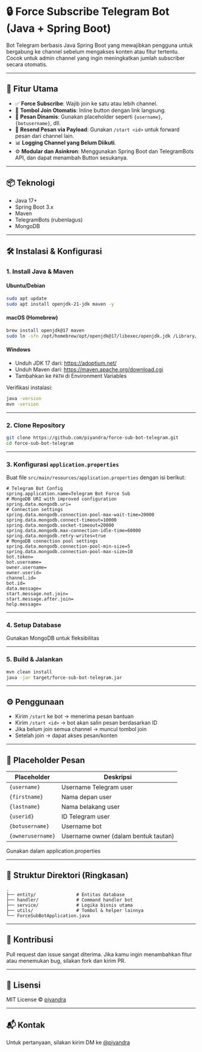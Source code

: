 # 🔒 Force Subscribe Telegram Bot (Java + Spring Boot)

Bot Telegram berbasis Java Spring Boot yang mewajibkan pengguna untuk bergabung ke channel sebelum mengakses konten atau
fitur tertentu. Cocok untuk admin channel yang ingin meningkatkan jumlah subscriber secara otomatis.

---

## 🚀 Fitur Utama

- ✅ **Force Subscribe**: Wajib join ke satu atau lebih channel.
- 🔘 **Tombol Join Otomatis**: Inline button dengan link langsung.
- 💬 **Pesan Dinamis**: Gunakan placeholder seperti `{username}`, `{botusername}`, dll.
- 📩 **Resend Pesan via Payload**: Gunakan `/start <id>` untuk forward pesan dari channel lain.
- 📊 **Logging Channel yang Belum Diikuti**.
- ⚙️ **Modular dan Asinkron**: Menggunakan Spring Boot dan TelegramBots API, dan dapat menambah Button sesukanya.

---

## 📦 Teknologi

- Java 17+
- Spring Boot 3.x
- Maven
- TelegramBots (rubenlagus)
- MongoDB

---

## 🛠️ Instalasi & Konfigurasi

### 1. Install Java & Maven

#### Ubuntu/Debian

```bash
sudo apt update
sudo apt install openjdk-21-jdk maven -y
```

#### macOS (Homebrew)

```bash
brew install openjdk@17 maven
sudo ln -sfn /opt/homebrew/opt/openjdk@17/libexec/openjdk.jdk /Library/Java/JavaVirtualMachines/openjdk-17.jdk
```

#### Windows

- Unduh JDK 17 dari: https://adoptium.net/
- Unduh Maven dari: https://maven.apache.org/download.cgi
- Tambahkan ke `PATH` di Environment Variables

Verifikasi instalasi:

```bash
java -version
mvn -version
```

---

### 2. Clone Repository

```bash
git clone https://github.com/piyandra/force-sub-bot-telegram.git
cd force-sub-bot-telegram
```

---

### 3. Konfigurasi `application.properties`

Buat file `src/main/resources/application.properties` dengan isi berikut:

```properties
# Telegram Bot Config
spring.application.name=Telegram Bot Force Sub
# MongoDB URI with improved configuration
spring.data.mongodb.uri=
# Connection settings
spring.data.mongodb.connection-pool-max-wait-time=20000
spring.data.mongodb.connect-timeout=10000
spring.data.mongodb.socket-timeout=20000
spring.data.mongodb.max-connection-idle-time=60000
spring.data.mongodb.retry-writes=true
# MongoDB connection pool settings
spring.data.mongodb.connection-pool-min-size=5
spring.data.mongodb.connection-pool-max-size=10
bot.token=
bot.username=
owner.username=
owner.userid=
channel.id=
bot.id=
data.message=
start.message.not.join=
start.message.after.join=
help.message=

```

---

### 4. Setup Database

Gunakan MongoDB untuk fleksibilitas

---

### 5. Build & Jalankan

```bash
mvn clean install
java -jar target/force-sub-bot-telegram.jar
```

---

## ⚙️ Penggunaan

- Kirim `/start` ke bot → menerima pesan bantuan
- Kirim `/start <id>` → bot akan salin pesan berdasarkan ID
- Jika belum join semua channel → muncul tombol join
- Setelah join → dapat akses pesan/konten

---

## 🔧 Placeholder Pesan

| Placeholder       | Deskripsi                            |
|-------------------|--------------------------------------|
| `{username}`      | Username Telegram user               |
| `{firstname}`     | Nama depan user                      |
| `{lastname}`      | Nama belakang user                   |
| `{userid}`        | ID Telegram user                     |
| `{botusername}`   | Username bot                         |
| `{ownerusername}` | Username owner (dalam bentuk tautan) |

Gunakan dalam application.properties

---

## 📁 Struktur Direktori (Ringkasan)

```
.
├── entity/               # Entitas database
├── handler/              # Command handler bot
├── service/              # Logika bisnis utama
├── utils/                # Tombol & helper lainnya
└── ForceSubBotApplication.java
```

---

## 🤝 Kontribusi

Pull request dan issue sangat diterima. Jika kamu ingin menambahkan fitur atau menemukan bug, silakan fork dan kirim PR.

---

## 📜 Lisensi

MIT License © [piyandra](https://github.com/piyandra)

---

## 📬 Kontak

Untuk pertanyaan, silakan kirim DM ke [@piyandra](https://t.me/piyandra)
